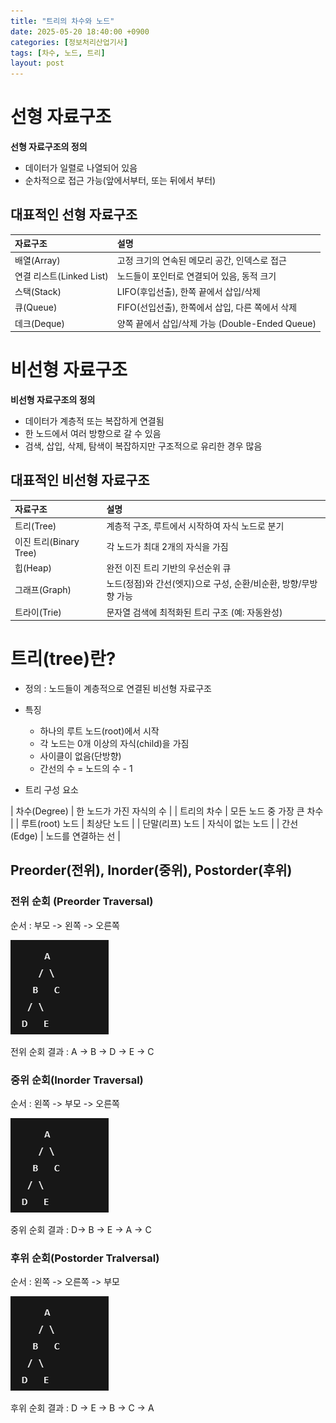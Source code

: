 ```yaml
---
title: "트리의 차수와 노드"
date: 2025-05-20 18:40:00 +0900
categories: [정보처리산업기사]
tags: [차수, 노드, 트리]
layout: post
---
```


# 선형 자료구조
  
**선형 자료구조의 정의**
- 데이터가 일렬로 나열되어 있음
- 순차적으로 접근 가능(앞에서부터, 또는 뒤에서 부터)

## 대표적인 선형 자료구조
  
| 자료구조 | 설명 |
|:----|:------|
| 배열(Array) | 고정 크기의 연속된 메모리 공간, 인덱스로 접근 |
| 연결 리스트(Linked List) | 노드들이 포인터로 연결되어 있음, 동적 크기 |
| 스택(Stack) | LIFO(후입선출), 한쪽 끝에서 삽입/삭제 |
| 큐(Queue) | FIFO(선입선출), 한쪽에서 삽입, 다른 쪽에서 삭제 |
| 데크(Deque) | 양쪽 끝에서 삽입/삭제 가능 (Double-Ended Queue) |


# 비선형 자료구조
  
**비선형 자료구조의 정의**
- 데이터가 계층적 또는 복잡하게 연결됨
- 한 노드에서 여러 방향으로 갈 수 있음
- 검색, 삽입, 삭제, 탐색이 복잡하지만 구조적으로 유리한 경우 많음 

## 대표적인 비선형 자료구조

| 자료구조 | 설명 |
|:----|:------|
| 트리(Tree) | 계층적 구조, 루트에서 시작하여 자식 노드로 분기 |
| 이진 트리(Binary Tree) | 각 노드가 최대 2개의 자식을 가짐 |
| 힙(Heap) | 완전 이진 트리 기반의 우선순위 큐 |
| 그래프(Graph) | 노드(정점)와 간선(엣지)으로 구성, 순환/비순환, 방향/무방향 가능 |
| 트라이(Trie) | 문자열 검색에 최적화된 트리 구조 (예: 자동완성) |


# 트리(tree)란?
  
- 정의 : 노드들이 계층적으로 연결된 비선형 자료구조
- 특징
  
    - 하나의 루트 노드(root)에서 시작
    - 각 노드는 0개 이상의 자식(child)을 가짐
    - 사이클이 없음(단방향)
    - 간선의 수 = 노드의 수 - 1

- 트리 구성 요소
  
| 차수(Degree) | 한 노드가 가진 자식의 수 |
| 트리의 차수 | 모든 노드 중 가장 큰 차수 |
| 루트(root) 노드 | 최상단 노드 |
| 단말(리프) 노드 | 자식이 없는 노드 |
| 간선(Edge) | 노드를 연결하는 선 |
  
## Preorder(전위), Inorder(중위), Postorder(후위)

### 전위 순회 (Preorder Traversal)
  
순서 : 부모 -> 왼쪽 -> 오른쪽

<img src="assets/img/favicons/timeComplexity/order.png">
  
전위 순회 결과 : A -> B -> D -> E -> C
  
### 중위 순회(Inorder Traversal)
  
순서 : 왼쪽 -> 부모 -> 오른쪽
  
<img src="assets/img/favicons/timeComplexity/order.png">
  
중위 순회 결과 : D-> B -> E -> A -> C
  
### 후위 순회(Postorder Tralversal)
  
순서 : 왼쪽 -> 오른쪽 -> 부모
  
<img src="assets/img/favicons/timeComplexity/order.png">
  
후위 순회 결과 : D -> E -> B -> C -> A